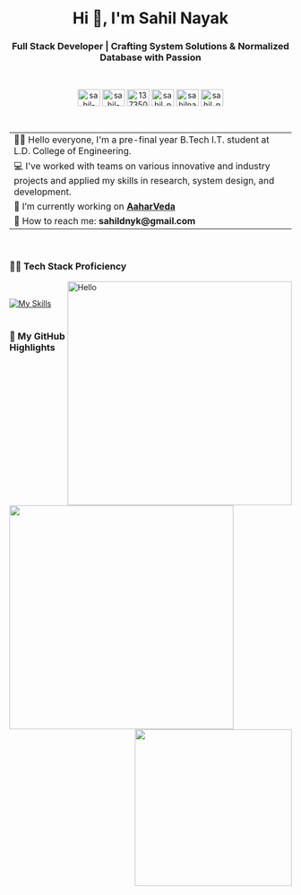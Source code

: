 <h1 align="center">Hi 👋, I'm Sahil Nayak</h1>
<h3 align="center">Full Stack Developer | Crafting System Solutions & Normalized Database with Passion</h3>
<br>
<p align="center">
  <a href="https://dribbble.com/Sahil_Nayak/" target="blank"><img align="center" src="https://brandslogos.com/wp-content/uploads/images/dribbble-logo-vector-1.svg" alt="sahil-nayak" height="30" width="40" /></a>
  <a href="https://linkedin.com/in/sahil-nayak" target="blank"><img align="center" src="https://raw.githubusercontent.com/rahuldkjain/github-profile-readme-generator/master/src/images/icons/Social/linked-in-alt.svg" alt="sahil-nayak" height="30" width="40" /></a>
  <a href="https://stackoverflow.com/users/13735044" target="blank"><img align="center" src="https://raw.githubusercontent.com/rahuldkjain/github-profile-readme-generator/master/src/images/icons/Social/stack-overflow.svg" alt="13735044" height="30" width="40" /></a>
  <a href="https://www.leetcode.com/sahil_nayak0" target="blank"><img align="center" src="https://raw.githubusercontent.com/rahuldkjain/github-profile-readme-generator/master/src/images/icons/Social/leet-code.svg" alt="sahil_nayak0" height="30" width="40" /></a>
  <a href="https://auth.geeksforgeeks.org/user/sahilnayak0" target="blank"><img align="center" src="https://raw.githubusercontent.com/rahuldkjain/github-profile-readme-generator/master/src/images/icons/Social/geeks-for-geeks.svg" alt="sahilnayak0" height="30" width="40" /></a>
  <a href="https://www.hackerrank.com/sahil_nayak" target="blank"><img align="center" src="https://raw.githubusercontent.com/rahuldkjain/github-profile-readme-generator/master/src/images/icons/Social/hackerrank.svg" alt="sahil_nayak" height="30" width="40" /></a>
</p>
<br>
<table>
  <tr>
    <td>🙋‍♂️ Hello everyone, I'm a pre-final year B.Tech I.T. student at L.D. College of Engineering.</td>
  </tr>
  <tr>
    <td>💻 I've worked with teams on various innovative and industry projects and applied my skills in research, system design, and development.</td>
  </tr>
  <tr>
    <td>🔭 I’m currently working on <a href="https://github.com/Nayak-Sahil/AaharVeda"><strong>AaharVeda</strong></a></td>
  </tr>
  <tr>
    <td>📧 How to reach me: <strong>sahildnyk@gmail.com</strong></td>
  </tr>
</table>
<br>
<h3 align="left">👨‍💻 Tech Stack Proficiency</h3>
<img align="right" src="https://github-contributor-stats.vercel.app/api?username=Nayak-Sahil&limit=5&theme=dark&combine_all_yearly_contributions=true" width="400" alt="Hello" />
&nbsp; 

[![My Skills](https://skillicons.dev/icons?i=c,java,html,css,tailwind,js,nodejs,net,react,vite,nextjs,php,express,mysql,mongodb,postgres,sqlite,git,postman,androidstudio,npm&perline=7)](https://skillicons.dev)
<br>
&nbsp;&nbsp;

<h3 align="left">🌟 My GitHub Highlights</h3>
<p align="left">
<img width="400" src="https://github-readme-streak-stats.herokuapp.com/?user=Nayak-Sahil&theme=dark&hide_border=false">
<img align="right" width="280" src="https://github-readme-stats.vercel.app/api/top-langs/?username=Nayak-Sahil&theme=dark&hide_border=false&include_all_commits=false&count_private=false&layout=compact">
</p>

